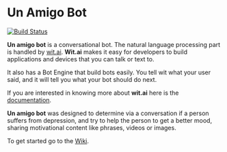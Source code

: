 # Un Amigo Bot 

[![Build Status](https://travis-ci.org/luisalduucin/telegram_bot.svg?branch=master)](https://travis-ci.org/luisalduucin/telegram_bot)

**Un amigo bot** is a conversational bot. The natural language processing part is handled by [wit.ai](https://wit.ai/). **Wit.ai** makes it easy for developers to build applications and devices that you can talk or text to.

It also has a Bot Engine that build bots easily. You tell wit what your user said, and it will tell you what your bot should do next. 

If you are interested in knowing more about **wit.ai** here is the [documentation](https://wit.ai/docs).

**Un amigo bot** was designed to determine via a conversation if a person suffers from depression, and try to help the person to get a better mood, sharing motivational content like phrases, videos or images.

To get started go to the [Wiki](https://github.com/luisalduucin/telegram_bot/wiki).
